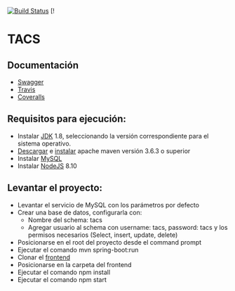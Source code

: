 [![Build Status](https://travis-ci.org/LucasBlanco/TACS.svg?branch=master)](https://travis-ci.org/LucasBlanco/TACS)  [!

# TACS

## Documentación
* [Swagger](https://app.swaggerhub.com/apis/tacs2019/TACS/1.0.0)
* [Travis](https://travis-ci.org/LucasBlanco/TACS)
* [Coveralls](https://coveralls.io/github/LucasBlanco/TACS)

## Requisitos para ejecución:
* Instalar [JDK](https://www.oracle.com/technetwork/java/javase/downloads/jdk8-downloads-2133151.html) 1.8, seleccionando la versión correspondiente para el sistema operativo.
* [Descargar](https://maven.apache.org/download.cgi) e [instalar](https://maven.apache.org/install.html) apache maven versión 3.6.3 o superior
* Instalar [MySQL](https://dev.mysql.com/downloads/installer/)
* Instalar [NodeJS](https://nodejs.org/en/download/) 8.10

## Levantar el proyecto:
* Levantar el servicio de MySQL con los parámetros por defecto
* Crear una base de datos, configurarla con:
    - Nombre del schema: tacs
    - Agregar usuario al schema con username: tacs, password: tacs y los permisos necesarios (Select, insert, update, delete)
* Posicionarse en el root del proyecto desde el command prompt
* Ejecutar el comando mvn spring-boot:run
* Clonar el [frontend](https://github.com/LucasBlanco/TACS-FRONT)
* Posicionarse en la carpeta del frontend
* Ejecutar el comando npm install
* Ejecutar el comando npm start
